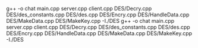 g++ -o chat main.cpp server.cpp client.cpp DES/Decry.cpp DES/des_constants.cpp DES/des.cpp DES/Encry.cpp DES/HandleData.cpp DES/MakeData.cpp DES/MakeKey.cpp -I./DES
g++ -o chat main.cpp server.cpp client.cpp DES/Decry.cpp DES/des_constants.cpp DES/des.cpp DES/Encry.cpp DES/HandleData.cpp DES/MakeData.cpp DES/MakeKey.cpp -I./DES